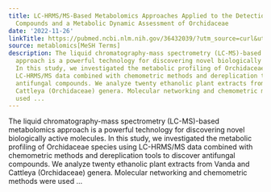 ```yaml
---
title: LC-HRMS/MS-Based Metabolomics Approaches Applied to the Detection of Antifungal
  Compounds and a Metabolic Dynamic Assessment of Orchidaceae
date: '2022-11-26'
linkTitle: https://pubmed.ncbi.nlm.nih.gov/36432039/?utm_source=curl&utm_medium=rss&utm_campaign=pubmed-2&utm_content=1Zkrxt7ktlCbHBXEV3v65xxSnkSWNsJ1A6Fq3gBniKhGfIUslK&fc=20210907212339&ff=20221129201244&v=2.17.8
source: metablomics[MeSH Terms]
description: The liquid chromatography-mass spectrometry (LC-MS)-based metabolomics
  approach is a powerful technology for discovering novel biologically active molecules.
  In this study, we investigated the metabolic profiling of Orchidaceae species using
  LC-HRMS/MS data combined with chemometric methods and dereplication tools to discover
  antifungal compounds. We analyze twenty ethanolic plant extracts from Vanda and
  Cattleya (Orchidaceae) genera. Molecular networking and chemometric methods were
  used ...
---
```

The liquid chromatography-mass spectrometry (LC-MS)-based metabolomics approach is a powerful technology for discovering novel biologically active molecules. In this study, we investigated the metabolic profiling of Orchidaceae species using LC-HRMS/MS data combined with chemometric methods and dereplication tools to discover antifungal compounds. We analyze twenty ethanolic plant extracts from Vanda and Cattleya (Orchidaceae) genera. Molecular networking and chemometric methods were used ...